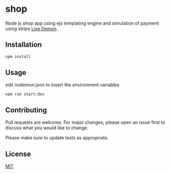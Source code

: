 
# shop

Node js shop app using ejs templating engine and simulation of payment using stripe 
[Live Demon](https://shop-jsjunkie.herokuapp.com/).
## Installation



```bash
npm install 
```

## Usage
edit nodemon.json to insert the environment variables 
```node
npm run start:dev
```

## Contributing
Pull requests are welcome. For major changes, please open an issue first to discuss what you would like to change.

Please make sure to update tests as appropriate.

## License
[MIT](https://choosealicense.com/licenses/mit/)
